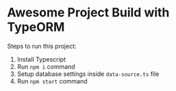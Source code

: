 # Awesome Project Build with TypeORM

Steps to run this project:

1. Install Typescript
1. Run `npm i` command
1. Setup database settings inside `data-source.ts` file
1. Run `npm start` command
